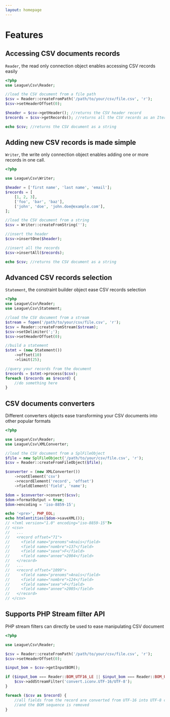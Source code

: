 ```yaml
---
layout: homepage
---
```


# Features

## Accessing CSV documents records

`Reader`, the read only connection object enables accessing CSV records easily

~~~php
<?php
use League\Csv\Reader;

//load the CSV document from a file path
$csv = Reader::createFromPath('/path/to/your/csv/file.csv', 'r');
$csv->setHeaderOffset(0);

$header = $csv->getHeader(); //returns the CSV header record
$records = $csv->getRecords(); //returns all the CSV records as an Iterator object

echo $csv; //returns the CSV document as a string
~~~

## Adding new CSV records is made simple

`Writer`, the write only connection object enables adding one or more records in one call.

~~~php
<?php

use League\Csv\Writer;

$header = ['first name', 'last name', 'email'];
$records = [
    [1, 2, 3],
    ['foo', 'bar', 'baz'],
    ['john', 'doe', 'john.doe@example.com'],
];

//load the CSV document from a string
$csv = Writer::createFromString('');

//insert the header
$csv->insertOne($header);

//insert all the records
$csv->insertAll($records);

echo $csv; //returns the CSV document as a string
~~~

## Advanced CSV records selection

`Statement`, the constraint builder object ease CSV records selection

~~~php
<?php
use League\Csv\Reader;
use League\Csv\Statement;

//load the CSV document from a stream
$stream = fopen('/path/to/your/csv/file.csv', 'r');
$csv = Reader::createFromStream($stream);
$csv->setDelimiter(';');
$csv->setHeaderOffset(0);

//build a statement
$stmt = (new Statement())
    ->offset(10)
    ->limit(25);

//query your records from the document
$records = $stmt->process($csv);
foreach ($records as $record) {
    //do something here
}
~~~

## CSV documents converters

Different converters objects ease transforming your CSV documents into other popular formats

~~~php
<?php

use League\Csv\Reader;
use League\Csv\XMLConverter;

//load the CSV document from a SplFileObject
$file = new SplFileObject('/path/to/your/csv/file.csv', 'r');
$csv = Reader::createFromFileObject($file);

$converter = (new XMLConverter())
    ->rootElement('csv')
    ->recordElement('record', 'offset')
    ->fieldElement('field', 'name');

$dom = $converter->convert($csv);
$dom->formatOutput = true;
$dom->encoding = 'iso-8859-15';

echo '<pre>', PHP_EOL;
echo htmlentities($dom->saveXML());
// <?xml version="1.0" encoding="iso-8859-15"?>
// <csv>
//   ...
//   <record offset="71">
//     <field name="prenoms">Anaïs</field>
//     <field name="nombre">137</field>
//     <field name="sexe">F</field>
//     <field name="annee">2004</field>
//   </record>
//   ...
//   <record offset="1099">
//     <field name="prenoms">Anaïs</field>
//     <field name="nombre">124</field>
//     <field name="sexe">F</field>
//     <field name="annee">2005</field>
//   </record>
// </csv>
~~~

## Supports PHP Stream filter API

PHP stream filters can directly be used to ease manipulating CSV document

~~~php
<?php

use League\Csv\Reader;

$csv = Reader::createFromPath('/path/to/your/csv/file.csv', 'r');
$csv->setHeaderOffset(0);

$input_bom = $csv->getInputBOM();

if ($input_bom === Reader::BOM_UTF16_LE || $input_bom === Reader::BOM_UTF16_BE) {
    $csv->addStreamFilter('convert.iconv.UTF-16/UTF-8');
}

foreach ($csv as $record) {
    //all fields from the record are converted from UTF-16 into UTF-8 charset
    //and the BOM sequence is removed
}
~~~
